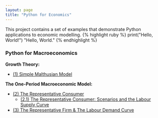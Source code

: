 ```yaml
---
layout: page
title: "Python for Economics"
---
```

This project contains a set of examples that demonstrate Python applications to economic modelling. 
{% highlight ruby %}
print("Hello, World!")
  "Hello, World."
{% endhighlight %}

### Python for Macroeconomics
**Growth Theory:**
- [(1) Simple Malthusian Model](https://github.com/lj-valencia/Python-for-Economics/blob/master/Malthusian%20Model.ipynb)

**The One-Period Macroeconomic Model:**
- [(2) The Representative Consumer](https://github.com/lj-valencia/Python-for-Economics/blob/master/One-Period%20Macroeconomic%20Model%20-%20The%20Representative%20Consumer.ipynb)
  - [(2.1) The Representative Consumer: Scenarios and the Labour Supply Curve](https://github.com/lj-valencia/Python-for-Economics/blob/master/One-Period%20Macroeconomic%20Model%20-%20Scenarios%20and%20Labour%20Supply%20Curve.ipynb)
- [(3) The Representative Firm & The Labour Demand Curve](https://github.com/lj-valencia/Python-for-Economics/blob/master/One-Period%20Macroeconomic%20Model%20-%20The%20Representative%20Firm.ipynb)
